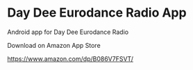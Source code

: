 # Day Dee Eurodance Radio App
Android app for Day Dee Eurodance Radio

Download on Amazon App Store

https://www.amazon.com/dp/B086V7FSVT/

